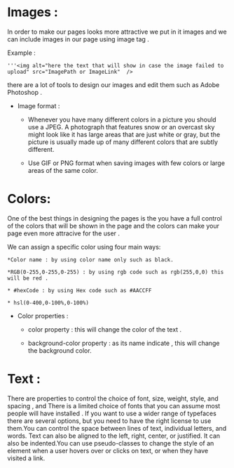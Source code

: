 # Images :

In order to make our pages looks more attractive we put in it images and we can include images in our page using 
image tag .

Example :
	
	'''<img alt="here the text that will show in case the image failed to upload" src="ImagePath or ImageLink"  /> 



there are a lot of tools to design our images and edit them such as Adobe Photoshop .


* Image format :

	* Whenever you have many different
	colors in a picture you should use a JPEG.
	A photograph that features snow or an
	overcast sky might look like it has large
	areas that are just white or gray, but the
	picture is usually made up of many different
	colors that are subtly different.

	* Use GIF or PNG format
	when saving images
	with few colors or large
	areas of the same color.



# Colors:

One of the best things in designing the pages is the you have a full control of the colors that will be shown in the page 
and the colors can make your page even more attracive for the user .

We can assign a specific color using four main ways:

	*Color name : by using color name only such as black.

	*RGB(0-255,0-255,0-255) : by using rgb code such as rgb(255,0,0) this will be red .

	* #hexCode : by using Hex code such as #AACCFF

	* hsl(0-400,0-100%,0-100%)



* Color properties :

	* color property : this will change the color of the text .

	* background-color property : as its name indicate , this will change the background color.




# Text :

There are properties to control the choice of font, size,
weight, style, and spacing , and There is a limited choice of fonts that you can assume
most people will have installed . If you want to use a wider range of typefaces there are
several options, but you need to have the right license
to use them.You can control the space between lines of text,
individual letters, and words. Text can also be aligned
to the left, right, center, or justified. It can also be
indented.You can use pseudo-classes to change the style of an
element when a user hovers over or clicks on text, or
when they have visited a link.


